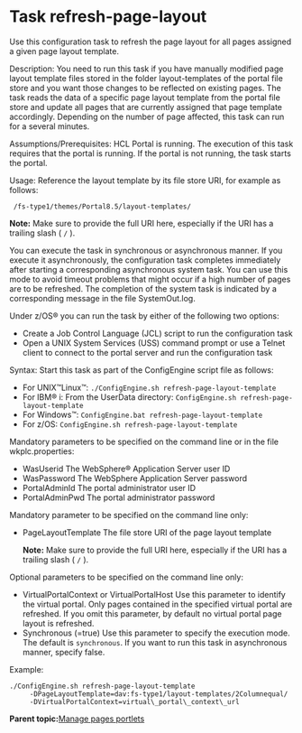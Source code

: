 # Task refresh-page-layout 

Use this configuration task to refresh the page layout for all pages assigned a given page layout template.

Description: You need to run this task if you have manually modified page layout template files stored in the folder layout-templates of the portal file store and you want those changes to be reflected on existing pages. The task reads the data of a specific page layout template from the portal file store and update all pages that are currently assigned that page template accordingly. Depending on the number of page affected, this task can run for a several minutes.

Assumptions/Prerequisites: HCL Portal is running. The execution of this task requires that the portal is running. If the portal is not running, the task starts the portal.

Usage: Reference the layout template by its file store URI, for example as follows:

```
 /fs-type1/themes/Portal8.5/layout-templates/
```

**Note:** Make sure to provide the full URI here, especially if the URI has a trailing slash \( `/` \).

You can execute the task in synchronous or asynchronous manner. If you execute it asynchronously, the configuration task completes immediately after starting a corresponding asynchronous system task. You can use this mode to avoid timeout problems that might occur if a high number of pages are to be refreshed. The completion of the system task is indicated by a corresponding message in the file SystemOut.log.

Under z/OS® you can run the task by either of the following two options:

-   Create a Job Control Language \(JCL\) script to run the configuration task
-   Open a UNIX System Services \(USS\) command prompt or use a Telnet client to connect to the portal server and run the configuration task

Syntax: Start this task as part of the ConfigEngine script file as follows:

-   For UNIX™Linux™: `./ConfigEngine.sh refresh-page-layout-template`
-   For IBM® i: From the UserData directory: `ConfigEngine.sh refresh-page-layout-template`
-   For Windows™: `ConfigEngine.bat refresh-page-layout-template`
-   For z/OS: `ConfigEngine.sh refresh-page-layout-template`

Mandatory parameters to be specified on the command line or in the file wkplc.properties:

-   WasUserid The WebSphere® Application Server user ID
-   WasPassword The WebSphere Application Server password
-   PortalAdminId The portal administrator user ID
-   PortalAdminPwd The portal administrator password

Mandatory parameter to be specified on the command line only:

-   PageLayoutTemplate The file store URI of the page layout template

    **Note:** Make sure to provide the full URI here, especially if the URI has a trailing slash \( `/` \).


Optional parameters to be specified on the command line only:

-   VirtualPortalContext or VirtualPortalHost Use this parameter to identify the virtual portal. Only pages contained in the specified virtual portal are refreshed. If you omit this parameter, by default no virtual portal page layout is refreshed.
-   Synchronous \(=true\) Use this parameter to specify the execution mode. The default is `synchronous`. If you want to run this task in asynchronous manner, specify false.

Example:

```
./ConfigEngine.sh refresh-page-layout-template 
     -DPageLayoutTemplate=dav:fs-type1/layout-templates/2Columnequal/ 
     -DVirtualPortalContext=virtual\_portal\_context\_url 
```

**Parent topic:**[Manage pages portlets ](../admin-system/mp_manage_pages.md)

